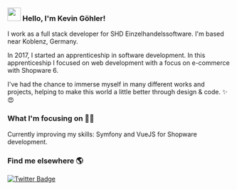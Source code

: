 ### <img src="https://media.giphy.com/media/hvRJCLFzcasrR4ia7z/giphy.gif" width="30px"> Hello, I'm Kevin Göhler!

I work as a full stack developer for SHD Einzelhandelssoftware. I'm based  near Koblenz, Germany.

In 2017, I started an apprenticeship in software development. In this apprenticeship I focused on web development with a focus on e-commerce with Shopware 6.

I've had the chance to immerse myself in many different works and projects, helping to make this world a little better through design & code. ✨😍

### What I'm focusing on 👨‍💻

Currently improving my skills: Symfony and VueJS for Shopware development.<br />


### Find me elsewhere 🌎

[![Twitter Badge](https://img.shields.io/badge/-Twitter-1ca0f1?style=flat-square&labelColor=1ca0f1&logo=twitter&logoColor=white&link=https://twitter.com/_diogorodrigues)](https://twitter.com/kev_goehl)
